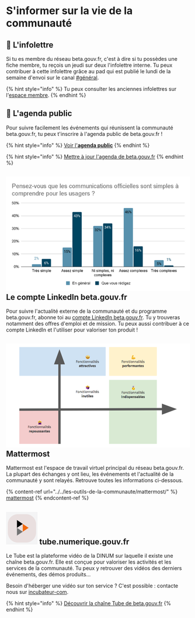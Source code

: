 # S'informer sur la vie de la communauté

## 📨 L'infolettre

Si tu es membre du réseau beta.gouv.fr, c'est à dire si tu possèdes une fiche membre, tu reçois un jeudi sur deux l'infolettre interne. Tu peux contribuer à cette infolettre grâce au pad qui est publié le lundi de la semaine d'envoi sur le canal [#général](https://mattermost.incubateur.net/betagouv/channels/town-square).

{% hint style="info" %}
Tu peux consulter les anciennes infolettres sur l'[espace membre](https://espace-membre.incubateur.net/newsletters).
{% endhint %}

## 📅 L'agenda public

Pour suivre facilement les événements qui réunissent la communauté beta.gouv.fr, tu peux t'inscrire à l'agenda public de beta.gouv.fr !

{% hint style="info" %}
[Voir l'**agenda public**](https://calendar.google.com/calendar/u/1?cid=MGllb25xYXAxcjVqZWFsNXVnZXVob292bGdAZ3JvdXAuY2FsZW5kYXIuZ29vZ2xlLmNvbQ)
{% endhint %}

{% hint style="info" %}
[Mettre à jour l'agenda de beta.gouv.fr](https://airtable.com/appFH3S7oLMxliFaG/shrWvcUAOJqllVqtj)
{% endhint %}

## <img src="../../.gitbook/assets/image (1) (1) (1).png" alt="" data-size="line"> Le compte LinkedIn beta.gouv.fr

Pour suivre l'actualité externe de la communauté et du programme beta.gouv.fr, abonne toi au [compte LinkedIn beta.gouv.fr](https://www.linkedin.com/company/betagouv/?viewAsMember=true). Tu y trouveras notamment des offres d'emploi et de mission. Tu peux aussi contribuer à ce compte LinkedIn et l'utiliser pour valoriser ton produit !

## <img src="../../.gitbook/assets/image (1) (1) (1) (1).png" alt="" data-size="line">Mattermost

Mattermost est l'espace de travail virtuel principal du réseau beta.gouv.fr. La plupart des échanges y ont lieu, les événements et l'actualité de la communauté y sont relayés. Retrouve toutes les informations ci-dessous.

{% content-ref url="../../les-outils-de-la-communaute/mattermost/" %}
[mattermost](../../les-outils-de-la-communaute/mattermost/)
{% endcontent-ref %}

## <img src="../../.gitbook/assets/image (7).png" alt="" data-size="line"> tube.numerique.gouv.fr

Le Tube est la plateforme vidéo de la DINUM sur laquelle il existe une chaîne beta.gouv.fr. Elle est conçue pour valoriser les activités et les services de la communauté.  Tu peux y retrouver des vidéos des derniers événements, des démos produits...&#x20;

Besoin d'héberger une vidéo sur ton service ? C'est possible : contacte nous sur [incubateur-com](https://mattermost.incubateur.net/betagouv/channels/incubateur-com).

{% hint style="info" %}
[Découvrir la chaîne Tube de beta.gouv.fr](https://tube.numerique.gouv.fr/c/animation_beta/videos?s=1)
{% endhint %}

